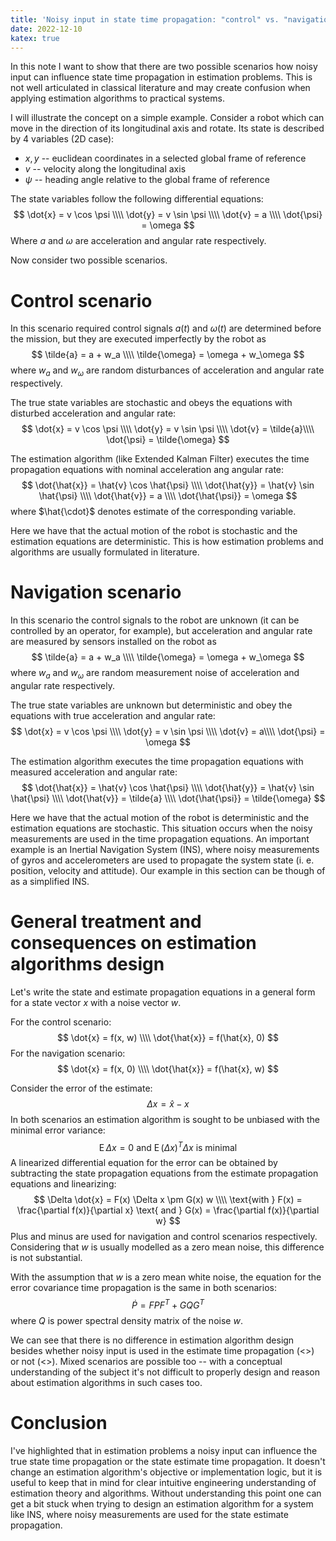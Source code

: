 ```yaml
---
title: 'Noisy input in state time propagation: "control" vs. "navigation"'
date: 2022-12-10
katex: true
---
```


In this note I want to show that there are two possible scenarios how noisy input can influence state time propagation in estimation problems.
This is not well articulated in classical literature and may create confusion when applying estimation algorithms to practical systems.

I will illustrate the concept on a simple example.
Consider a robot which can move in the direction of its longitudinal axis and rotate.
Its state is described by 4 variables (2D case):

* $x, y$ -- euclidean coordinates in a selected global frame of reference
* $v$ -- velocity along the longitudinal axis
* $\psi$ -- heading angle relative to the global frame of reference

The state variables follow the following differential equations:
$$
\dot{x} = v \cos \psi \\\\
\dot{y} = v \sin \psi \\\\
\dot{v} = a \\\\
\dot{\psi} = \omega
$$
Where $a$ and $\omega$ are acceleration and angular rate respectively.

Now consider two possible scenarios.

# Control scenario

In this scenario required control signals $a(t)$ and $\omega(t)$ are determined before the mission, but they are executed imperfectly by the robot as 
$$
\tilde{a} = a + w_a \\\\
\tilde{\omega} = \omega + w_\omega
$$
where $w_a$ and $w_\omega$ are random disturbances of acceleration and angular rate respectively.

The true state variables are stochastic and obeys the equations with disturbed acceleration and angular rate:
$$
\dot{x} = v \cos \psi \\\\
\dot{y} = v \sin \psi \\\\
\dot{v} = \tilde{a}\\\\
\dot{\psi} = \tilde{\omega}
$$

The estimation algorithm (like Extended Kalman Filter) executes the time propagation equations with nominal acceleration ang angular rate:
$$
\dot{\hat{x}} = \hat{v} \cos \hat{\psi} \\\\
\dot{\hat{y}} = \hat{v} \sin \hat{\psi} \\\\
\dot{\hat{v}} = a \\\\
\dot{\hat{\psi}} = \omega
$$
where $\hat{\cdot}$ denotes estimate of the corresponding variable.

Here we have that the actual motion of the robot is stochastic and the estimation equations are deterministic.
This is how estimation problems and algorithms are usually formulated in literature.

# Navigation scenario

In this scenario the control signals to the robot are unknown (it can be controlled by an operator, for example), but acceleration and angular rate are measured by sensors installed on the robot as
$$
\tilde{a} = a + w_a \\\\
\tilde{\omega} = \omega + w_\omega
$$
where $w_a$ and $w_\omega$ are random measurement noise of acceleration and angular rate respectively.

The true state variables are unknown but deterministic and obey the equations with true acceleration and angular rate:
$$
\dot{x} = v \cos \psi \\\\
\dot{y} = v \sin \psi \\\\
\dot{v} = a\\\\
\dot{\psi} = \omega
$$

The estimation algorithm executes the time propagation equations with measured acceleration and angular rate:
$$
\dot{\hat{x}} = \hat{v} \cos \hat{\psi} \\\\
\dot{\hat{y}} = \hat{v} \sin \hat{\psi} \\\\
\dot{\hat{v}} = \tilde{a} \\\\
\dot{\hat{\psi}} = \tilde{\omega}
$$

Here we have that the actual motion of the robot is deterministic and the estimation equations are stochastic.
This situation occurs when the noisy measurements are used in the time propagation equations. 
An important example is an Inertial Navigation System (INS), where noisy measurements of gyros and accelerometers are used to propagate the system state (i. e. position, velocity and attitude).
Our example in this section can be though of as a simplified INS.

# General treatment and consequences on estimation algorithms design

Let's write the state and estimate propagation equations in a general form for a state vector $x$ with a noise vector $w$.

For the control scenario:
$$
\dot{x} = f(x, w) \\\\
\dot{\hat{x}} = f(\hat{x}, 0)
$$
For the navigation scenario:
$$
\dot{x} = f(x, 0) \\\\
\dot{\hat{x}} = f(\hat{x}, w)
$$

Consider the error of the estimate:
$$
\Delta x = \hat{x} - x
$$
In both scenarios an estimation algorithm is sought to be unbiased with the minimal error variance:
$$
\operatorname{E} \Delta x = 0 \text{ and } \operatorname{E} (\Delta x)^T \Delta x \text{ is minimal}
$$
A linearized differential equation for the error can be obtained by subtracting the state propagation equations from the estimate propagation equations and linearizing:
$$
\Delta \dot{x} = F(x) \Delta x \pm G(x) w \\\\
\text{with } F(x) = \frac{\partial f(x)}{\partial x} \text{ and } G(x) = \frac{\partial f(x)}{\partial w}
$$
Plus and minus are used for navigation and control scenarios respectively. 
Considering that $w$ is usually modelled as a zero mean noise, this difference is not substantial.

With the assumption that $w$ is a zero mean white noise, the equation for the error covariance time propagation is the same in both scenarios:
$$
\dot{P} = F P F^T + G Q G^T
$$
where $Q$ is power spectral density matrix of the noise $w$.

We can see that there is no difference in estimation algorithm design besides whether noisy input is used in the estimate time propagation (<<navigation scenario>>) or not (<<control scenario>>).
Mixed scenarios are possible too -- with a conceptual understanding of the subject it's not difficult to properly design and reason about estimation algorithms in such cases too.

# Conclusion

I've highlighted that in estimation problems a noisy input can influence the true state time propagation or the state estimate time propagation.
It doesn't change an estimation algorithm's objective or implementation logic, but it is useful to keep that in mind for clear intuitive engineering understanding of estimation theory and algorithms.
Without understanding this point one can get a bit stuck when trying to design an estimation algorithm for a system like INS, where noisy measurements are used for the state estimate propagation.
